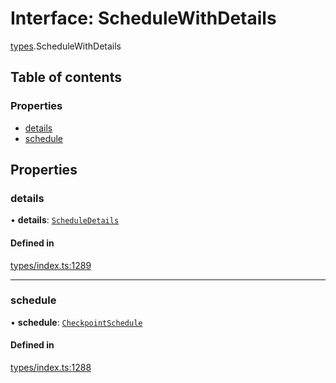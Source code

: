 # Interface: ScheduleWithDetails

[types](../wiki/types).ScheduleWithDetails

## Table of contents

### Properties

- [details](../wiki/types.ScheduleWithDetails#details)
- [schedule](../wiki/types.ScheduleWithDetails#schedule)

## Properties

### details

• **details**: [`ScheduleDetails`](../wiki/api.entities.CheckpointSchedule.types.ScheduleDetails)

#### Defined in

[types/index.ts:1289](https://github.com/PolymathNetwork/polymesh-sdk/blob/49113a20/src/types/index.ts#L1289)

___

### schedule

• **schedule**: [`CheckpointSchedule`](../wiki/api.entities.CheckpointSchedule.CheckpointSchedule)

#### Defined in

[types/index.ts:1288](https://github.com/PolymathNetwork/polymesh-sdk/blob/49113a20/src/types/index.ts#L1288)
